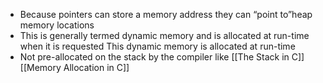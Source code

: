 - Because pointers can store a memory address they can “point to”heap memory locations
- This is generally termed dynamic memory and is allocated at run-time when it is requested
 This dynamic memory is allocated at run-time
- Not pre-allocated on the stack by the compiler like [[The Stack in C]]
[[Memory Allocation in C]]